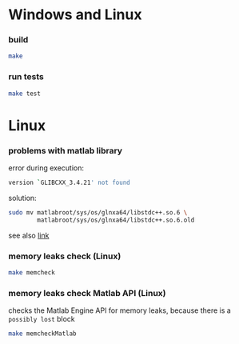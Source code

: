# Windows and Linux
### build
```sh
make
```

### run tests
```sh
make test
```

# Linux
### problems with matlab library
error during execution: 
```sh
version `GLIBCXX_3.4.21' not found
```
solution:
```sh
sudo mv matlabroot/sys/os/glnxa64/libstdc++.so.6 \
        matlabroot/sys/os/glnxa64/libstdc++.so.6.old
```
see also [link](https://de.mathworks.com/matlabcentral/answers/329796-issue-with-libstdc-so-6)

### memory leaks check (Linux)
```sh
make memcheck
```
### memory leaks check Matlab API (Linux)
checks the Matlab Engine API for memory leaks, because there is a `possibly lost` block
```sh
make memcheckMatlab
```